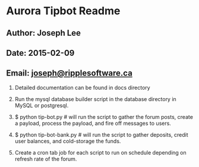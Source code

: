 # Aurora Tipbot Readme
## Author: Joseph Lee
## Date: 2015-02-09
## Email: joseph@ripplesoftware.ca

1) Detailed documentation can be found in docs directory

2) Run the mysql database builder script in the database directory in MySQL or postgresql.

3) $ python tip-bot.py # will run the script to gather the forum posts, create a payload, process the payload, and fire off messages to users.

4) $ python tip-bot-bank.py # will run the script to gather deposits, credit user balances, and cold-storage the funds.

5) Create a cron tab job for each script to run on schedule depending on refresh rate of the forum.


